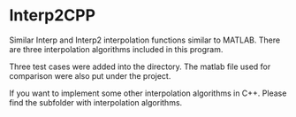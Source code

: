 # Interp2CPP
Similar Interp and Interp2 interpolation functions similar to MATLAB. There are three interpolation algorithms included in this program.

Three test cases were added into the directory. The matlab file used for comparison were also put under the project.


If you want to implement some other interpolation algorithms in C++. Please find the subfolder with interpolation algorithms.

